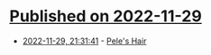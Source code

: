 # [Published on 2022-11-29](index.md)

* [2022-11-29, 21:31:41](https://news.ycombinator.com/item?id=33793616) - [Pele's Hair](https://www.nps.gov/havo/learn/nature/peles-hair.htm)
